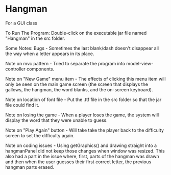 # Hangman
For a GUI class

To Run The Program:
Double-click on the executable jar file named "Hangman" in the src folder.

Some Notes:
Bugs - Sometimes the last blank/dash doesn't disappear all the way when a letter appears in its place.

Note on mvc pattern - Tried to separate the program into model-view-controller components.

Note on "New Game" menu item - The effects of clicking this menu item will only be seen on the main game screen (the screen that displays the gallows, the hangman, the word blanks, and the on-screen keyboard).

Note on location of font file - Put the .ttf file in the src folder so that the jar file could find it.

Note on losing the game - When a player loses the game, the system will display the word that they were unable to guess.

Note on "Play Again" button - Will take take the player back to the difficulty screen to set the difficulty again.

Note on coding issues - Using getGraphics() and drawing straight into a hangmanPanel did not keep those changes when window was resized. This also had a part in the issue where, first, parts of the hangman was drawn and then when the user guesses their first correct letter, the previous hangman parts erased.